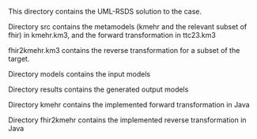 This directory contains the UML-RSDS solution to the case.

Directory src contains the metamodels (kmehr and the relevant subset of fhir) in kmehr.km3, and the forward transformation in ttc23.km3

fhir2kmehr.km3 contains the reverse transformation for a subset of the target. 

Directory models contains the input models

Directory results contains the generated output models

Directory kmehr contains the implemented forward transformation in Java

Directory fhir2kmehr contains the implemented reverse transformation in Java
